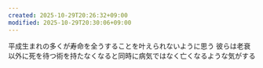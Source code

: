 ```yaml
---
created: 2025-10-29T20:26:32+09:00
modified: 2025-10-29T20:30:06+09:00
---
```


平成生まれの多くが寿命を全うすることを叶えられないように思う
彼らは老衰以外に死を待つ術を持たなくなると同時に病気ではなく亡くなるような気がする

